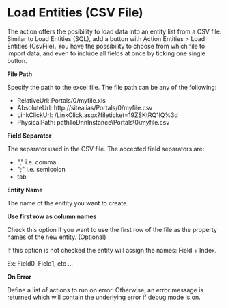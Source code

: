 # Load Entities (CSV File)

The action offers the posibility to load data into an entity list from a CSV file. Similar to Load Entities (SQL), add a button with Action Entities > Load Entities (CsvFile). You have the possibility to choose from which file to import data, and even to include all fields at once by ticking one single button.

**File Path**

Specify the path to the excel file.
The file path can be any of the following:
- RelativeUrl: Portals/0/myfile.xls
- AbsoluteUrl: http://sitealias/Portals/0/myfile.csv
- LinkClickUrl: /LinkClick.aspx?fileticket=19ZSKtRQ1lQ%3d
- PhysicalPath: pathToDnnInstance\Portals\0\myfile.csv

**Field Separator**

The separator used in the CSV file. The accepted field separators are:
- "," i.e. comma 
- ";" i.e. semicolon
- tab

**Entity Name**

The name of the enitity you want to create.

**Use first row as column names**

Check this option if you want to use the first row of the file as the property names of the new entity. (Optional)

If this option is not checked the entity will assign the names: Field + Index.


Ex: Field0, Field1, etc ...

**On Error**

Define a list of actions to run on error. Otherwise, an error message is returned which will contain the underlying error if debug mode is on.

